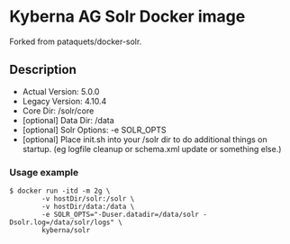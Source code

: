 # Kyberna AG Solr Docker image
Forked from pataquets/docker-solr.

## Description
- Actual Version: 5.0.0
- Legacy Version: 4.10.4
- Core Dir: /solr/core
- [optional] Data Dir: /data
- [optional] Solr Options: -e SOLR_OPTS
- [optional] Place init.sh into your /solr dir to do additional things on startup. (eg logfile cleanup or schema.xml update or something else.)


### Usage example

	$ docker run -itd -m 2g \
	        -v hostDir/solr:/solr \
	        -v hostDir/data:/data \
	        -e SOLR_OPTS="-Duser.datadir=/data/solr -Dsolr.log=/data/solr/logs" \
	        kyberna/solr
